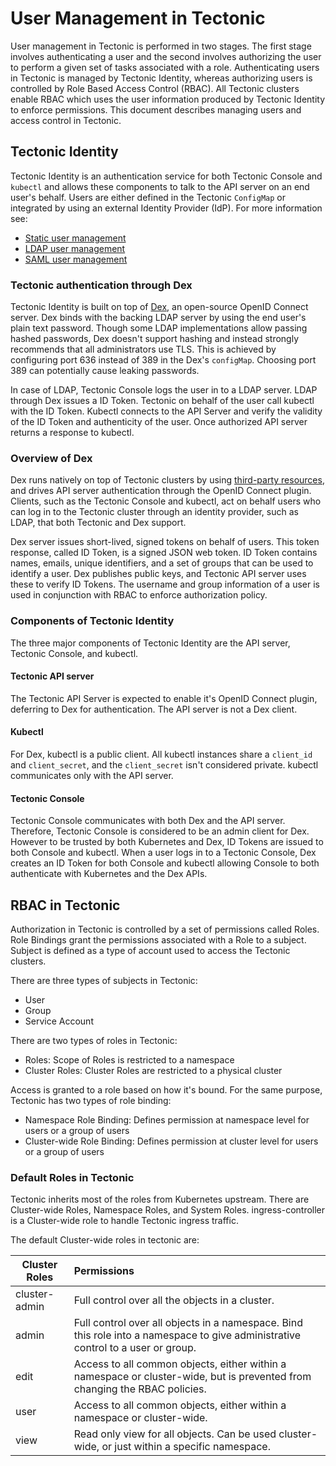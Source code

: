 # User Management in Tectonic

User management in Tectonic is performed in two stages. The first stage involves authenticating a user and the second involves authorizing the user to perform a given set of tasks associated with a role. Authenticating users in Tectonic is managed by Tectonic Identity, whereas authorizing users is controlled by Role Based Access Control (RBAC). All Tectonic clusters enable RBAC which uses the user information produced by Tectonic Identity to enforce permissions. This document describes managing users and access control in Tectonic.

## Tectonic Identity

 Tectonic Identity is an authentication service for both Tectonic Console and `kubectl` and allows these components to talk to the API server on an end user's behalf. Users are either defined in the Tectonic `ConfigMap` or  integrated by using an external Identity Provider (IdP).  For more information see:

* [Static user management][user-management]
* [LDAP user management][ldap-user-management]
* [SAML user management][saml-user-management]

### Tectonic authentication through Dex

Tectonic Identity is built on top of [Dex][dex], an open-source OpenID Connect server. Dex binds with the backing LDAP server by using the end user's plain text password. Though some LDAP implementations allow passing hashed passwords, Dex doesn't support hashing and instead strongly recommends that all administrators use TLS. This is achieved by configuring port 636 instead of 389 in the Dex's `configMap`. Choosing port 389 can potentially cause leaking passwords.

In case of LDAP, Tectonic Console logs the user in to a LDAP server. LDAP through Dex issues a ID Token. Tectonic on behalf of the user call kubectl with the ID Token. Kubectl connects to the API Server and verify the validity of the ID Token and authenticity of the user. Once authorized API server returns a response to kubectl.

### Overview of Dex

Dex runs natively on top of Tectonic clusters by using [third-party resources][third-party], and drives API server authentication through the OpenID Connect plugin. Clients, such as the Tectonic Console and kubectl, act on behalf users who can log in to the Tectonic cluster through an identity provider, such as LDAP, that both Tectonic and Dex support.

Dex server issues short-lived, signed tokens on behalf of users. This token response, called ID Token, is a signed JSON web token. ID Token contains names, emails, unique identifiers, and a set of groups that can be used to identify a user. Dex publishes public keys, and Tectonic API server uses these to verify ID Tokens. The username and group information of a user is used in conjunction with RBAC to enforce authorization policy.

### Components of Tectonic Identity

The three major components of Tectonic Identity are the API server, Tectonic Console, and kubectl.

#### Tectonic API server

The Tectonic API Server is expected to enable it's OpenID Connect plugin, deferring to Dex for authentication. The API server is not a Dex client.

#### Kubectl

For Dex, kubectl is a public client. All kubectl instances share a `client_id` and `client_secret`, and the `client_secret` isn't considered private. kubectl communicates only with the API server.

#### Tectonic Console

Tectonic Console communicates with both Dex and the API server. Therefore, Tectonic Console is considered to be an admin client for Dex. However to be trusted by both Kubernetes and Dex, ID Tokens are issued to both Console and kubectl. When a user logs in to a Tectonic Console, Dex creates an ID Token for both Console and kubectl allowing Console to both authenticate with Kubernetes and the Dex APIs.

## RBAC in Tectonic

Authorization in  Tectonic is controlled by a set of permissions called Roles. Role Bindings grant the permissions associated with a Role to a subject. Subject is defined as a type of account used to access the Tectonic clusters.

There are three types of subjects in Tectonic:

* User
* Group
* Service Account

There are two types of roles in Tectonic:

* Roles: Scope of Roles is restricted to a namespace
* Cluster Roles: Cluster Roles are restricted to a physical cluster

Access is granted to a role based on how it's bound. For the same purpose, Tectonic has two types of role binding:

 * Namespace Role Binding: Defines permission at namespace level for users or a group of users
 * Cluster-wide Role Binding: Defines permission at cluster level for users or a group of users

### Default Roles in Tectonic

Tectonic inherits most of the roles from Kubernetes upstream.  There are Cluster-wide Roles, Namespace Roles, and System Roles. ingress-controller is a Cluster-wide role to handle Tectonic ingress traffic.

The default Cluster-wide roles in tectonic are:

| Cluster Roles | Permissions   |
| ------------- |:-------------|
| cluster-admin | Full control over all the objects in a cluster.|
| admin         | Full control over all objects in a namespace. Bind this role into a namespace to give administrative control to a user or group.|
| edit          | Access to all common objects, either within a namespace or cluster-wide, but is prevented from changing the RBAC policies. |
| user          | Access to all common objects, either within a namespace or cluster-wide. |
| view      | Read only view for all objects. Can be used cluster-wide, or just within a specific namespace.|


[user-management]: user-management.md
[ldap-user-management]: ldap-user-management.md
[saml-user-management]: saml-user-management.md
[dex]: https://github.com/coreos/dex
[third-party]: https://github.com/coreos/dex/blob/master/Documentation/storage.md#Kubernetes-third-party-resources

